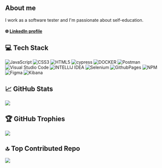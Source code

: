 ## About me
I work as a software tester and I'm passionate about self-education.

#### 🌐 [LinkedIn profile](https://www.linkedin.com/in/aneta-lorenzova/)

## 💻 Tech Stack
![JavaScript](https://img.shields.io/badge/javascript-%23323330.svg?style=flat&logo=javascript&logoColor=%23F7DF1E) ![CSS3](https://img.shields.io/badge/css3-%231572B6.svg?style=flat&logo=css3&logoColor=white) ![HTML5](https://img.shields.io/badge/html5-%23E34F26.svg?style=flat&logo=html5&logoColor=white) ![cypress](https://img.shields.io/badge/-cypress-%23E5E5E5?logo=cypress&logoColor=058a5e) ![DOCKER](https://img.shields.io/badge/docker-257bd6?style=for-the-badge&logo=docker&logoColor=white) ![Postman](https://img.shields.io/badge/-Postman-FF6C37?style=flat&logo=postman&logoColor=white) ![Visual Studio Code](https://img.shields.io/badge/Visual%20Studio%20Code-007ACC?logo=visualstudiocode&logoColor=fff&style=plastic) ![INTELLIJ IDEA](https://img.shields.io/badge/Intellij%20Idea-000?logo=intellij-idea&style=for-the-badge) ![Selenium](https://img.shields.io/badge/Selenium-43B02A?logo=Selenium&logoColor=white) ![GithubPages](https://img.shields.io/badge/github%20pages-121013?style=flat&logo=github&logoColor=white) ![NPM](https://img.shields.io/badge/NPM-%23CB3837.svg?style=flat&logo=npm&logoColor=white) ![Figma](https://img.shields.io/badge/figma-%23F24E1E.svg?style=flat&logo=figma&logoColor=white) ![Kibana](https://img.shields.io/badge/Kibana-005571?&style=plastic&logo=Kibana&logoColor=white)

## 📈 GitHub Stats
<!--![](https://github-readme-stats.vercel.app/api?username=alorenzova&theme=dark&hide_border=false&include_all_commits=true&count_private=true)<br/>-->
<!--![](https://github-readme-streak-stats.herokuapp.com/?user=alorenzova&theme=dark&hide_border=false)<br/>-->
![](https://github-readme-stats.vercel.app/api/top-langs/?username=alorenzova&theme=dark&hide_border=false&include_all_commits=true&count_private=true&layout=compact)

## 🏆 GitHub Trophies
![](https://github-profile-trophy.vercel.app/?username=alorenzova&theme=radical&no-frame=false&no-bg=true&margin-w=4)

## 🔝 Top Contributed Repo
![](https://github-contributor-stats.vercel.app/api?username=alorenzova&limit=5&theme=dark&combine_all_yearly_contributions=true)

<!--![React](https://img.shields.io/badge/react-%2320232a.svg?style=flat&logo=react&logoColor=%2361DAFB) ![Postgres](https://img.shields.io/badge/postgres-%23316192.svg?style=flat&logo=postgresql&logoColor=white) ![]() -->
